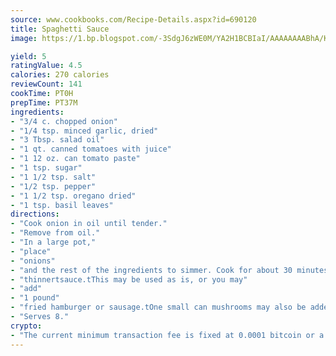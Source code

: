 ```yaml
---
source: www.cookbooks.com/Recipe-Details.aspx?id=690120
title: Spaghetti Sauce
image: https://1.bp.blogspot.com/-3SdgJ6zWE0M/YA2H1BCBIaI/AAAAAAAABhA/KLu9yTsYBMkJQudB_uFGwTypBtmTiBfZgCLcBGAsYHQ/s320/4.png

yield: 5
ratingValue: 4.5
calories: 270 calories
reviewCount: 141
cookTime: PT0H
prepTime: PT37M
ingredients:
- "3/4 c. chopped onion"
- "1/4 tsp. minced garlic, dried"
- "3 Tbsp. salad oil"
- "1 qt. canned tomatoes with juice"
- "1 12 oz. can tomato paste"
- "1 tsp. sugar"
- "1 1/2 tsp. salt"
- "1/2 tsp. pepper"
- "1 1/2 tsp. oregano dried"
- "1 tsp. basil leaves"
directions:
- "Cook onion in oil until tender."
- "Remove from oil."
- "In a large pot,"
- "place"
- "onions"
- "and the rest of the ingredients to simmer. Cook for about 30 minutes.tYou may add more water if you desire a"
- "thinnertsauce.tThis may be used as is, or you may"
- "add"
- "1 pound"
- "fried hamburger or sausage.tOne small can mushrooms may also be added, if desired.tServe over spaghetti noodles."
- "Serves 8."
crypto:
- "The current minimum transaction fee is fixed at 0.0001 bitcoin or a tenth of a millibitcoin per kilobyte, recently decreased from one millibitcoin."
---
```

